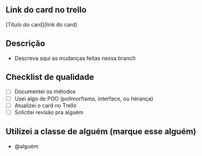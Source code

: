 ## Link do card no trello
[Título do card](link do card)

## Descrição
-  Descreva aqui as mudanças feitas nessa branch

## Checklist de qualidade <!-- se for chore, não precisa preencher -->
- [ ] Documentei os métodos
- [ ] Usei algo de POO (polimorfismo, interface, ou herança)
- [ ] Atualizei o card no Trello
- [ ] Solicitei revisão pra alguém

## Utilizei a classe de alguém (marque esse alguém)
- @alguém